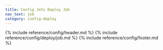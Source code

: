 ```yaml
---
title: Config Jets Deploy Job
nav_text: job
category: config-deploy
---
```


{% include reference/config/header.md %}
{% include reference/config/deploy/job.md %}
{% include reference/config/footer.md %}
